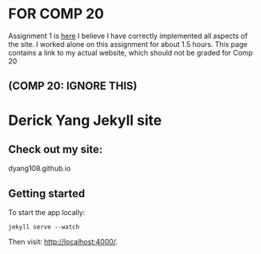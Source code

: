 # FOR COMP 20
Assignment 1 is [here](http://dyang108.github.io/assignment1/)
I believe I have correctly implemented all aspects of the site.
I worked alone on this assignment for about 1.5 hours.
This page contains a link to my actual website, which should not be graded for Comp 20


## (COMP 20: IGNORE THIS)
# Derick Yang Jekyll site

## Check out my site:

dyang108.github.io

## Getting started

To start the app locally:
```
jekyll serve --watch
```
Then visit: <http://localhost:4000/>.